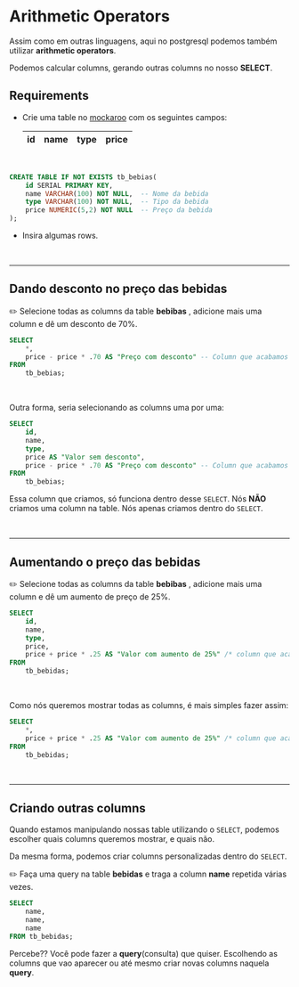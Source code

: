 # Arithmetic Operators

Assim como em outras linguagens, aqui no postgresql podemos também utilizar **arithmetic operators**.


Podemos calcular columns, gerando outras columns no nosso **SELECT**.



## Requirements

* Crie uma table no <a href="https://www.mockaroo.com/">mockaroo</a> com os seguintes campos:


    | id| name | type | price |
    | ---| ---| ---| --- |

<br>

```sql
CREATE TABLE IF NOT EXISTS tb_bebias(
    id SERIAL PRIMARY KEY,
    name VARCHAR(100) NOT NULL,  -- Nome da bebida
    type VARCHAR(100) NOT NULL,  -- Tipo da bebida
    price NUMERIC(5,2) NOT NULL  -- Preço da bebida
);
```


* Insira algumas rows.

<br>
<hr>


## Dando desconto no preço das bebidas

:pencil2: Selecione todas as columns da table **bebibas** , adicione mais uma column e dê um desconto de 70%.

```sql
SELECT 
    *,
    price - price * .70 AS "Preço com desconto" -- Column que acabamos de criar
FROM
    tb_bebias;
```

<br>

Outra forma, seria selecionando as columns uma por uma:

```sql
SELECT 
    id,
    name,
    type,
    price AS "Valor sem desconto",
    price - price * .70 AS "Preço com desconto" -- Column que acabamos de criar
FROM
    tb_bebias;
```

Essa column que criamos, só funciona dentro desse `SELECT`. Nós **NÃO** criamos uma column na table. Nós apenas criamos dentro do `SELECT`.

<br>
<hr>

## Aumentando o preço das bebidas

:pencil2: Selecione todas as columns da table **bebibas** , adicione mais uma column e dê um aumento de preço de 25%.

```sql
SELECT
    id,
    name,
    type,
    price,
    price + price * .25 AS "Valor com aumento de 25%" /* column que acabamos de criar */
FROM
    tb_bebidas;
```

<br>

Como nós queremos mostrar todas as columns, é mais simples fazer assim:

```sql
SELECT
    *,
    price + price * .25 AS "Valor com aumento de 25%" /* column que acabamos de criar */
FROM
    tb_bebidas;
```

<br>
<hr>

## Criando outras columns

Quando estamos manipulando nossas table utilizando o `SELECT`, podemos escolher quais columns queremos mostrar, e quais não.

Da mesma forma, podemos criar columns personalizadas dentro do `SELECT`.


:pencil2: Faça uma query na table <strong>bebidas</strong> e traga a column **name** repetida várias vezes.


```sql
SELECT
    name,
    name,
    name
FROM tb_bebidas;
```

Percebe?? Você pode fazer a **query**(consulta) que quiser. Escolhendo as columns que vao aparecer ou até mesmo criar novas columns naquela **query**.